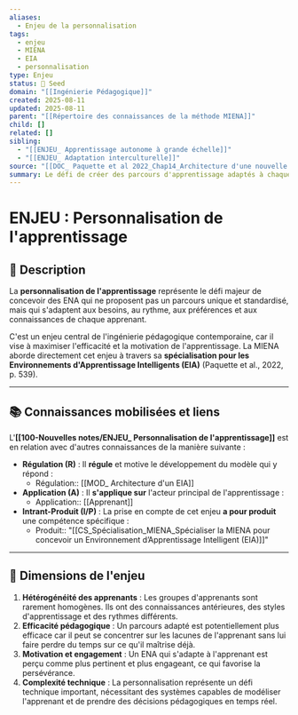 ```yaml
---
aliases:
  - Enjeu de la personnalisation
tags:
  - enjeu
  - MIENA
  - EIA
  - personnalisation
type: Enjeu
status: 🌱 Seed
domain: "[[Ingénierie Pédagogique]]"
created: 2025-08-11
updated: 2025-08-11
parent: "[[Répertoire des connaissances de la méthode MIENA]]"
child: []
related: []
sibling:
  - "[[ENJEU_ Apprentissage autonome à grande échelle]]"
  - "[[ENJEU_ Adaptation interculturelle]]"
source: "[[DOC_ Paquette et al 2022_Chap14_Architecture d'une nouvelle méthode d'ingénierie des ENA_ MIENA]]"
summary: Le défi de créer des parcours d'apprentissage adaptés à chaque individu, auquel répond la spécialisation EIA de la MIENA.
---
```


# ENJEU : Personnalisation de l'apprentissage

## 📌 Description
La **personnalisation de l'apprentissage** représente le défi majeur de concevoir des ENA qui ne proposent pas un parcours unique et standardisé, mais qui s'adaptent aux besoins, au rythme, aux préférences et aux connaissances de chaque apprenant.

C'est un enjeu central de l'ingénierie pédagogique contemporaine, car il vise à maximiser l'efficacité et la motivation de l'apprentissage. La MIENA aborde directement cet enjeu à travers sa **spécialisation pour les Environnements d'Apprentissage Intelligents (EIA)** (Paquette et al., 2022, p. 539).

---
## 📚 Connaissances mobilisées et liens
L'**[[100-Nouvelles notes/ENJEU_ Personnalisation de l'apprentissage]]** est en relation avec d'autres connaissances de la manière suivante :

- **Régulation (R)** : Il **régule** et motive le développement du modèle qui y répond :
    - Régulation:: [[MOD_ Architecture d'un EIA]]
- **Application (A)** : Il **s'applique sur** l'acteur principal de l'apprentissage :
    - Application:: [[Apprenant]]
- **Intrant-Produit (I/P)** : La prise en compte de cet enjeu **a pour produit** une compétence spécifique :
    - Produit:: "[[CS_Spécialisation_MIENA_Spécialiser la MIENA pour concevoir un Environnement d’Apprentissage Intelligent (EIA)]]"

---
## 🔄 Dimensions de l'enjeu

1.  **Hétérogénéité des apprenants** : Les groupes d'apprenants sont rarement homogènes. Ils ont des connaissances antérieures, des styles d'apprentissage et des rythmes différents.
2.  **Efficacité pédagogique** : Un parcours adapté est potentiellement plus efficace car il peut se concentrer sur les lacunes de l'apprenant sans lui faire perdre du temps sur ce qu'il maîtrise déjà.
3.  **Motivation et engagement** : Un ENA qui s'adapte à l'apprenant est perçu comme plus pertinent et plus engageant, ce qui favorise la persévérance.
4.  **Complexité technique** : La personnalisation représente un défi technique important, nécessitant des systèmes capables de modéliser l'apprenant et de prendre des décisions pédagogiques en temps réel.